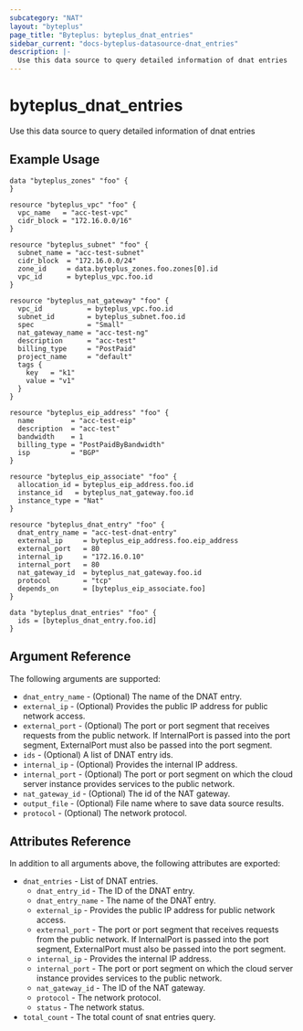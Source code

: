 ```yaml
---
subcategory: "NAT"
layout: "byteplus"
page_title: "Byteplus: byteplus_dnat_entries"
sidebar_current: "docs-byteplus-datasource-dnat_entries"
description: |-
  Use this data source to query detailed information of dnat entries
---
```

# byteplus_dnat_entries
Use this data source to query detailed information of dnat entries
## Example Usage
```hcl
data "byteplus_zones" "foo" {
}

resource "byteplus_vpc" "foo" {
  vpc_name   = "acc-test-vpc"
  cidr_block = "172.16.0.0/16"
}

resource "byteplus_subnet" "foo" {
  subnet_name = "acc-test-subnet"
  cidr_block  = "172.16.0.0/24"
  zone_id     = data.byteplus_zones.foo.zones[0].id
  vpc_id      = byteplus_vpc.foo.id
}

resource "byteplus_nat_gateway" "foo" {
  vpc_id           = byteplus_vpc.foo.id
  subnet_id        = byteplus_subnet.foo.id
  spec             = "Small"
  nat_gateway_name = "acc-test-ng"
  description      = "acc-test"
  billing_type     = "PostPaid"
  project_name     = "default"
  tags {
    key   = "k1"
    value = "v1"
  }
}

resource "byteplus_eip_address" "foo" {
  name         = "acc-test-eip"
  description  = "acc-test"
  bandwidth    = 1
  billing_type = "PostPaidByBandwidth"
  isp          = "BGP"
}

resource "byteplus_eip_associate" "foo" {
  allocation_id = byteplus_eip_address.foo.id
  instance_id   = byteplus_nat_gateway.foo.id
  instance_type = "Nat"
}

resource "byteplus_dnat_entry" "foo" {
  dnat_entry_name = "acc-test-dnat-entry"
  external_ip     = byteplus_eip_address.foo.eip_address
  external_port   = 80
  internal_ip     = "172.16.0.10"
  internal_port   = 80
  nat_gateway_id  = byteplus_nat_gateway.foo.id
  protocol        = "tcp"
  depends_on      = [byteplus_eip_associate.foo]
}

data "byteplus_dnat_entries" "foo" {
  ids = [byteplus_dnat_entry.foo.id]
}
```
## Argument Reference
The following arguments are supported:
* `dnat_entry_name` - (Optional) The name of the DNAT entry.
* `external_ip` - (Optional) Provides the public IP address for public network access.
* `external_port` - (Optional) The port or port segment that receives requests from the public network. If InternalPort is passed into the port segment, ExternalPort must also be passed into the port segment.
* `ids` - (Optional) A list of DNAT entry ids.
* `internal_ip` - (Optional) Provides the internal IP address.
* `internal_port` - (Optional) The port or port segment on which the cloud server instance provides services to the public network.
* `nat_gateway_id` - (Optional) The id of the NAT gateway.
* `output_file` - (Optional) File name where to save data source results.
* `protocol` - (Optional) The network protocol.

## Attributes Reference
In addition to all arguments above, the following attributes are exported:
* `dnat_entries` - List of DNAT entries.
    * `dnat_entry_id` - The ID of the DNAT entry.
    * `dnat_entry_name` - The name of the DNAT entry.
    * `external_ip` - Provides the public IP address for public network access.
    * `external_port` - The port or port segment that receives requests from the public network. If InternalPort is passed into the port segment, ExternalPort must also be passed into the port segment.
    * `internal_ip` - Provides the internal IP address.
    * `internal_port` - The port or port segment on which the cloud server instance provides services to the public network.
    * `nat_gateway_id` - The ID of the NAT gateway.
    * `protocol` - The network protocol.
    * `status` - The network status.
* `total_count` - The total count of snat entries query.


